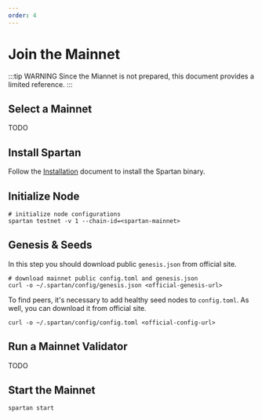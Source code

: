 ```yaml
---
order: 4
---
```


# Join the Mainnet

:::tip WARNING
Since the Miannet is not prepared, this document provides a limited reference.
:::

## Select a Mainnet
TODO

## Install Spartan
Follow the [Installation](installation.md) document to install the Spartan binary.

## Initialize Node
```shell
# initialize node configurations
spartan testnet -v 1 --chain-id=<spartan-mainnet>
```

## Genesis & Seeds

In this step you should download public `genesis.json` from official site.
```shell
# download mainnet public config.toml and genesis.json
curl -o ~/.spartan/config/genesis.json <official-genesis-url>
```

To find peers, it's necessary to add healthy seed nodes to `config.toml`. As well, you can download it from official site.
```shell
curl -o ~/.spartan/config/config.toml <official-config-url>
```

## Run a Mainnet Validator
TODO

## Start the Mainnet
```shell
spartan start 
```